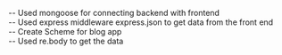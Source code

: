-- Used mongoose for connecting backend with  frontend <br>
-- Used express middleware express.json to get data from the front end <br>
-- Create Scheme for blog app <br>
-- Used re.body to get the data
